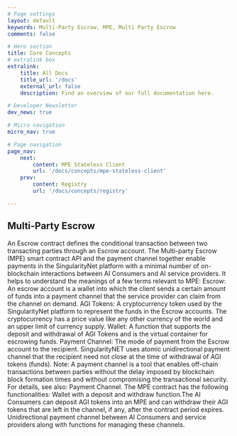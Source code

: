 ```yaml
---
# Page settings
layout: default
keywords: Multi-Party Escrow, MPE, Multi Party Escrow
comments: false

# Hero section
title: Core Concepts 
# extralink box
extralink:
    title: All Docs
    title_url: '/docs'
    external_url: false
    description: Find an overview of our full documentation here.

# Developer Newsletter
dev_news: true

# Micro navigation
micro_nav: true

# Page navigation
page_nav:
    next:
        content: MPE Stateless Client
        url: '/docs/concepts/mpe-stateless-client'
    prev:
        content: Registry
        url: '/docs/concepts/registry'

---
```

## Multi-Party Escrow


An Escrow contract defines the conditional transaction between two transacting parties through an Escrow account. 
The Multi-party Escrow (MPE) smart contract API and the payment channel together enable payments in the SingularityNet platform with a minimal number of on-blockchain interactions between AI Consumers and AI service providers.
It helps to understand the meanings of a few terms relevant to MPE: 
Escrow: An escrow account is a wallet into which the client sends a certain amount of funds into a payment channel that the service provider can claim from the channel on demand. 
AGI Tokens: A cryptocurrency token used by the SingularityNet platform to represent the funds in the Escrow accounts. The cryptocurrency has a price value like any other currency of the world and an upper limit of currency supply.
Wallet: A function that supports the deposit and withdrawal of AGI Tokens and is the virtual container for escrowing funds.
Payment Channel: The mode of payment from the Escrow account to the recipient. SingularityNET uses atomic unidirectional payment channel that the recipient need not close at the time of withdrawal of AGI tokens (funds).
Note: A payment channel is a tool that enables off-chain transactions between parties without the delay imposed by blockchain block formation times and without compromising the transactional security. For details, see also: Payment Channel. 
The MPE contract has the following functionalities:
Wallet with a deposit and withdraw function.The AI Consumers can deposit AGI tokens into an MPE and can withdraw their AGI tokens that are left in the channel, if any, after the contract period expires. 
Unidirectional payment channel between AI Consumers and service providers along with functions for managing these channels.
